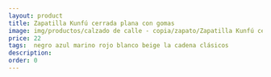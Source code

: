 ```yaml
---
layout: product
title: Zapatilla Kunfú cerrada plana con gomas 
image: img/productos/calzado de calle - copia/zapato/Zapatilla Kunfú cerrada plana con gomas =22= negro azul marino rojo blanco beige la cadena clásicos.webp
price: 22
tags:  negro azul marino rojo blanco beige la cadena clásicos
description: 
order: 0
---
```

